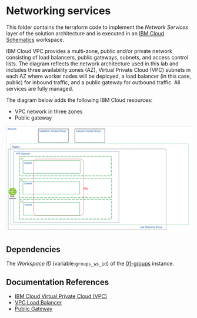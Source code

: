 
# Networking services

This folder contains the terraform code to implement the *Network Services* layer of the solution architecture and is executed in an [IBM Cloud Schematics](https://cloud.ibm.com/schematics/overview) workspace.


IBM Cloud VPC provides a multi-zone, public and/or private network consisting of load balancers, public gateways, subnets, and access control lists. The diagram reflects the network architecture used in this lab and includes three availability zones (AZ), Virtual Private Cloud (VPC) subnets in each AZ where worker nodes will be deployed, a load balancer (in this case, public) for inbound traffic, and a public gateway for outbound traffic. All services are fully managed.

The diagram below adds the following IBM Cloud resources:
- VPC network in three zones
- Public gateway

![VPC Diagram](../images/ex3_diagram_vpc.png)

## Dependencies
The *Workspace ID* (variable:`groups_ws_id`) of the [01-groups](../01-groups) instance.

## Documentation References
-   [IBM Cloud Virtual Private Cloud (VPC)](https://cloud.ibm.com/docs/vpc?topic=vpc-about-vpc)
-   [VPC Load Balancer](https://cloud.ibm.com/docs/vpc?topic=vpc-load-balancers) 
-   [Public Gateway](https://cloud.ibm.com/docs/vpc?topic=vpc-about-networking-for-vpc#external-connectivity)
